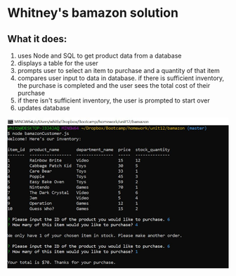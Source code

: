 # Whitney's bamazon solution

## What it does:

1. uses Node and SQL to get product data from a database
2. displays a table for the user
3. prompts user to select an item to purchase and a quantity of that item
4. compares user input to data in database. if there is sufficient inventory, the purchase is completed and the user sees the total cost of their purchase
5. if there isn't sufficient inventory, the user is prompted to start over
6. updates database

![Screen Shot](https://github.com/whitbrooks/bamazon/blob/master/myimage.JPG)